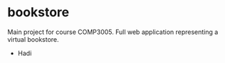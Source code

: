 # bookstore
Main project for course COMP3005. Full web application representing a virtual bookstore.


- Hadi
